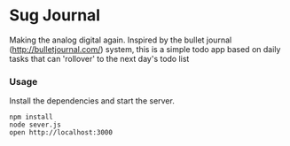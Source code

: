Sug Journal
=====================

Making the analog digital again.
Inspired by the bullet journal (http://bulletjournal.com/) system,
this is a simple todo app based on daily tasks that can 'rollover' to the next day's todo list

### Usage

Install the dependencies and start the server.

```
npm install
node sever.js
open http://localhost:3000
```
